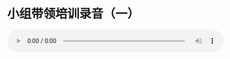 # 小组带领培训录音（一）

<audio style="width: 100%;" preload="false" controls controlslist="nodownload"><source src="//cdn.wechat.edu.pl/audio/mp3/old/12333.mp3" type="audio/mpeg">Your browser does not support the audio element.</audio>


